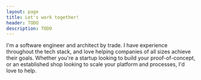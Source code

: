 ```yaml
---
layout: page
title: Let's work together!
header: TODO
description: TODO
---
```


I'm a software engineer and architect by trade. I have experience throughout the
tech stack, and love helping companies of all sizes achieve their goals. Whether
you're a startup looking to build your proof-of-concept, or an established shop
looking to scale your platform and processes, I'd love to help.
